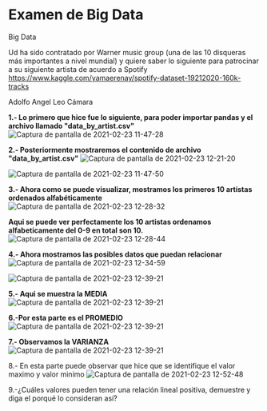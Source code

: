 # Examen de Big Data 
Big Data

Ud ha sido contratado por Warner music group (una de las 10 disqueras más importantes a nivel mundial) y quiere saber lo siguiente para patrocinar a su siguiente artista de acuerdo a Spotify 
https://www.kaggle.com/yamaerenay/spotify-dataset-19212020-160k-tracks

Adolfo Angel Leo Cámara

**1.- Lo primero que hice fue lo siguiente, para poder importar pandas y el archivo llamado "data_by_artist.csv"**
![Captura de pantalla de 2021-02-23 11-47-28](https://user-images.githubusercontent.com/78035004/108887931-77e3d780-75d0-11eb-9e19-aabd39d9a723.png)

**2.- Posteriormente mostraremos el contenido de archivo "data_by_artist.csv"**
![Captura de pantalla de 2021-02-23 12-21-20](https://user-images.githubusercontent.com/78035004/108889267-ce054a80-75d1-11eb-837f-855352ae1fc8.png)

![Captura de pantalla de 2021-02-23 11-47-50](https://user-images.githubusercontent.com/78035004/108889810-67ccf780-75d2-11eb-9929-854f10bcc471.png)

**3.- Ahora como se puede visualizar, mostramos los primeros 10 artistas ordenados alfabéticamente**
![Captura de pantalla de 2021-02-23 12-28-32](https://user-images.githubusercontent.com/78035004/108890228-ef1a6b00-75d2-11eb-94f4-a08a1510da75.png)

**Aqui se puede ver perfectamente los 10 artistas ordenamos alfabeticamente del 0-9 en total son 10.**
![Captura de pantalla de 2021-02-23 12-28-44](https://user-images.githubusercontent.com/78035004/108890553-57694c80-75d3-11eb-87af-4c2387db01d9.png)


**4.- Ahora mostramos las posibles datos que puedan relacionar**
![Captura de pantalla de 2021-02-23 12-34-59](https://user-images.githubusercontent.com/78035004/108890945-c777d280-75d3-11eb-8dca-4da901ad08dd.png)

![Captura de pantalla de 2021-02-23 12-39-21](https://user-images.githubusercontent.com/78035004/108891394-466d0b00-75d4-11eb-9976-d09e84a1251b.png)


**5.- Aqui se muestra la MEDIA**
![Captura de pantalla de 2021-02-23 12-39-21](https://user-images.githubusercontent.com/78035004/108891958-efb40100-75d4-11eb-8c6d-7786b982f331.png)


**6.-Por esta parte es el PROMEDIO**
![Captura de pantalla de 2021-02-23 12-39-21](https://user-images.githubusercontent.com/78035004/108892280-4c172080-75d5-11eb-9be3-0031b67e6eaf.png)


**7.- Observamos la VARIANZA**
![Captura de pantalla de 2021-02-23 12-39-21](https://user-images.githubusercontent.com/78035004/108892645-bdef6a00-75d5-11eb-936b-649a70bc83f0.png)


8.- En esta parte puede observar que hice que se identifique el valor maximo y valor minimo
![Captura de pantalla de 2021-02-23 12-52-48](https://user-images.githubusercontent.com/78035004/108893500-c4caac80-75d6-11eb-8ba0-850b1b50b444.png)


9.-¿Cuáles valores pueden tener una relación lineal positiva, demuestre y diga el porqué lo consideran así? 




